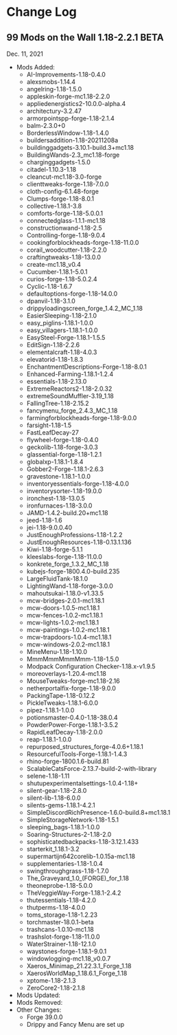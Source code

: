 # Change Log

## 99 Mods on the Wall 1.18-2.2.1 BETA

Dec. 11, 2021

- Mods Added:
  - AI-Improvements-1.18-0.4.0
  - alexsmobs-1.14.4
  - angelring-1.18-1.5.0
  - appleskin-forge-mc1.18-2.2.0
  - appliedenergistics2-10.0.0-alpha.4
  - architectury-3.2.47
  - armorpointspp-forge-1.18-2.1.4
  - balm-2.3.0+0
  - BorderlessWindow-1.18-1.4.0
  - buildersaddition-1.18-20211208a
  - buildinggadgets-3.10.1-build.3+mc1.18
  - BuildingWands-2.3_mc1.18-forge
  - charginggadgets-1.5.0
  - citadel-1.10.3-1.18
  - cleancut-mc1.18-3.0-forge
  - clienttweaks-forge-1.18-7.0.0
  - cloth-config-6.1.48-forge
  - Clumps-forge-1.18-8.0.1
  - collective-1.18.1-3.8
  - comforts-forge-1.18-5.0.0.1
  - connectedglass-1.1.1-mc1.18
  - constructionwand-1.18-2.5
  - Controlling-forge-1.18-9.0.4
  - cookingforblockheads-forge-1.18-11.0.0
  - corail_woodcutter-1.18-2.2.0
  - craftingtweaks-1.18-13.0.0
  - create-mc1.18_v0.4
  - Cucumber-1.18.1-5.0.1
  - curios-forge-1.18-5.0.2.4
  - Cyclic-1.18-1.6.7
  - defaultoptions-forge-1.18-14.0.0
  - dpanvil-1.18-3.1.0
  - drippyloadingscreen_forge_1.4.2_MC_1.18
  - EasierSleeping-1.18-2.1.0
  - easy_piglins-1.18.1-1.0.0
  - easy_villagers-1.18.1-1.0.0
  - EasySteel-Forge-1.18.1-1.5.5
  - EditSign-1.18-2.2.6
  - elementalcraft-1.18-4.0.3
  - elevatorid-1.18-1.8.3
  - EnchantmentDescriptions-Forge-1.18-8.0.1
  - Enhanced-Farming-1.18.1-1.2.4
  - essentials-1.18-2.13.0
  - ExtremeReactors2-1.18-2.0.32
  - extremeSoundMuffler-3.19_1.18
  - FallingTree-1.18-2.15.2
  - fancymenu_forge_2.4.3_MC_1.18
  - farmingforblockheads-forge-1.18-9.0.0
  - farsight-1.18-1.5
  - FastLeafDecay-27
  - flywheel-forge-1.18-0.4.0
  - geckolib-1.18-forge-3.0.3
  - glassential-forge-1.18-1.2.1
  - globalxp-1.18.1-1.8.4
  - Gobber2-Forge-1.18.1-2.6.3
  - gravestone-1.18.1-1.0.0
  - inventoryessentials-forge-1.18-4.0.0
  - inventorysorter-1.18-19.0.0
  - ironchest-1.18-13.0.5
  - ironfurnaces-1.18-3.0.0
  - JAMD-1.4.2-build.20+mc1.18
  - jeed-1.18-1.6
  - jei-1.18-9.0.0.40
  - JustEnoughProfessions-1.18-1.2.2
  - JustEnoughResources-1.18-0.13.1.136
  - Kiwi-1.18-forge-5.1.1
  - kleeslabs-forge-1.18-11.0.0
  - konkrete_forge_1.3.2_MC_1.18
  - kubejs-forge-1800.4.0-build.235
  - LargeFluidTank-18.1.0
  - LightingWand-1.18-forge-3.0.0
  - mahoutsukai-1.18.0-v1.33.5
  - mcw-bridges-2.0.1-mc1.18.1
  - mcw-doors-1.0.5-mc1.18.1
  - mcw-fences-1.0.2-mc1.18.1
  - mcw-lights-1.0.2-mc1.18.1
  - mcw-paintings-1.0.2-mc1.18.1
  - mcw-trapdoors-1.0.4-mc1.18.1
  - mcw-windows-2.0.2-mc1.18.1
  - MineMenu-1.18-1.10.0
  - MmmMmmMmmMmm-1.18-1.5.0
  - Modpack Configuration Checker-1.18.x-v1.9.5
  - moreoverlays-1.20.4-mc1.18
  - MouseTweaks-forge-mc1.18-2.16
  - netherportalfix-forge-1.18-9.0.0
  - PackingTape-1.18-0.12.2
  - PickleTweaks-1.18.1-6.0.0
  - pipez-1.18.1-1.0.0
  - potionsmaster-0.4.0-1.18-38.0.4
  - PowderPower-Forge-1.18.1-3.5.2
  - RapidLeafDecay-1.18-2.0.0
  - reap-1.18.1-1.0.0
  - repurposed_structures_forge-4.0.6+1.18.1
  - ResourcefulTools-Forge-1.18.1-1.4.3
  - rhino-forge-1800.1.6-build.81
  - ScalableCatsForce-2.13.7-build-2-with-library
  - selene-1.18-1.11
  - shutupexperimentalsettings-1.0.4-1.18+
  - silent-gear-1.18-2.8.0
  - silent-lib-1.18-6.0.0
  - silents-gems-1.18.1-4.2.1
  - SimpleDiscordRichPresence-1.6.0-build.8+mc1.18.1
  - SimpleStorageNetwork-1.18-1.5.1
  - sleeping_bags-1.18.1-1.0.0
  - Soaring-Structures-2-1.18-2.0
  - sophisticatedbackpacks-1.18-3.12.1.433
  - starterkit_1.18.1-3.2
  - supermartijn642corelib-1.0.15a-mc1.18
  - supplementaries-1.18-1.0.4
  - swingthroughgrass-1.18-1.7.0
  - The_Graveyard_1.0_(FORGE)_for_1.18
  - theoneprobe-1.18-5.0.0
  - TheVeggieWay-Forge-1.18.1-2.4.2
  - thutessentials-1.18-4.2.0
  - thutperms-1.18-4.0.0
  - toms_storage-1.18-1.2.23
  - torchmaster-18.0.1-beta
  - trashcans-1.0.10-mc1.18
  - trashslot-forge-1.18-11.0.0
  - WaterStrainer-1.18-12.1.0
  - waystones-forge-1.18.1-9.0.1
  - windowlogging-mc1.18_v0.0.7
  - Xaeros_Minimap_21.22.3.1_Forge_1.18
  - XaerosWorldMap_1.18.6.1_Forge_1.18
  - xptome-1.18-2.1.3
  - ZeroCore2-1.18-2.1.8
- Mods Updated:
- Mods Removed:
- Other Changes:
  - Forge 39.0.0
  - Drippy and Fancy Menu are set up
